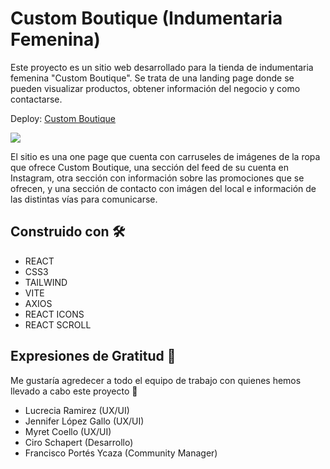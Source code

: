 # Custom Boutique (Indumentaria Femenina)

Este proyecto es un sitio web desarrollado para la tienda de indumentaria femenina "Custom Boutique". Se trata de una landing page donde se pueden visualizar productos, obtener información del negocio y como contactarse.

Deploy: [Custom Boutique](https://customboutique.com.ar/)

![](https://media.giphy.com/media/v1.Y2lkPTc5MGI3NjExMjMyNmRhMDlmMDhmN2VlMjZiNDQ4ZmQyMTcwNDZhZmEwZjQ4Y2JkOCZjdD1n/4LeDrVcSeqFcPBrqmO/giphy.gif)

El sitio es una one page que cuenta con carruseles de imágenes de la ropa que ofrece Custom Boutique, una sección del feed de su cuenta en Instagram, otra sección con información sobre las promociones que se ofrecen, y una sección de contacto con imágen del local e información de las distintas vías para comunicarse.

## Construido con 🛠️

* REACT
* CSS3
* TAILWIND
* VITE
* AXIOS
* REACT ICONS
* REACT SCROLL

## Expresiones de Gratitud 🎁

Me gustaría agredecer a todo el equipo de trabajo con quienes hemos llevado a cabo este proyecto :raised_hands:

* Lucrecia Ramirez (UX/UI)
* Jennifer López Gallo (UX/UI)
* Myret Coello (UX/UI)
* Ciro Schapert (Desarrollo)
* Francisco Portés Ycaza (Community Manager)
